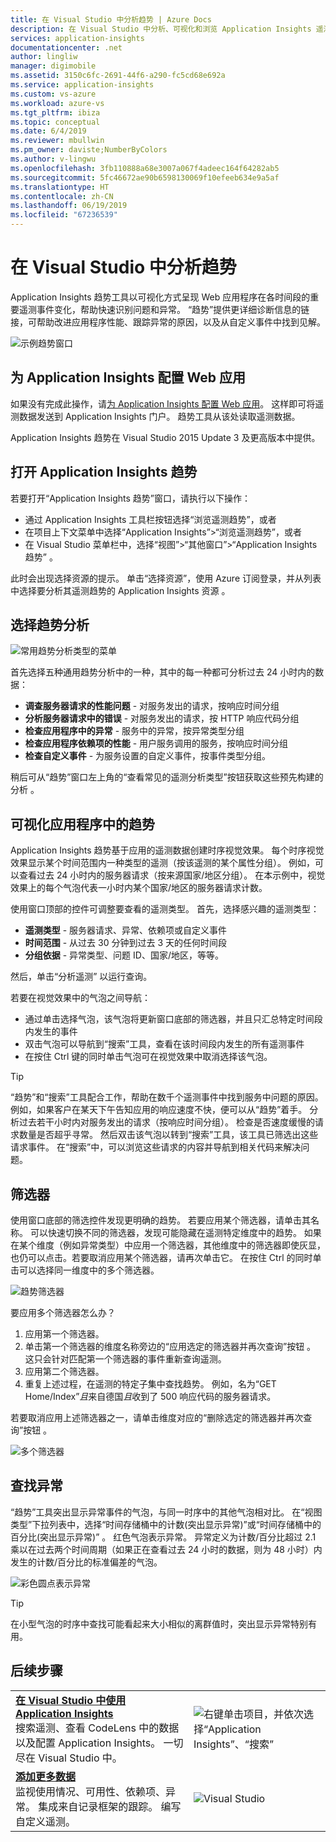 ```yaml
---
title: 在 Visual Studio 中分析趋势 | Azure Docs
description: 在 Visual Studio 中分析、可视化和浏览 Application Insights 遥测的趋势。
services: application-insights
documentationcenter: .net
author: lingliw
manager: digimobile
ms.assetid: 3150c6fc-2691-44f6-a290-fc5cd68e692a
ms.service: application-insights
ms.custom: vs-azure
ms.workload: azure-vs
ms.tgt_pltfrm: ibiza
ms.topic: conceptual
ms.date: 6/4/2019
ms.reviewer: mbullwin
ms.pm_owner: daviste;NumberByColors
ms.author: v-lingwu
ms.openlocfilehash: 3fb110888a68e3007a067f4adeec164f64282ab5
ms.sourcegitcommit: 5fc46672ae90b6598130069f10efeeb634e9a5af
ms.translationtype: HT
ms.contentlocale: zh-CN
ms.lasthandoff: 06/19/2019
ms.locfileid: "67236539"
---
```

# <a name="analyzing-trends-in-visual-studio"></a>在 Visual Studio 中分析趋势
Application Insights 趋势工具以可视化方式呈现 Web 应用程序在各时间段的重要遥测事件变化，帮助快速识别问题和异常。 “趋势”提供更详细诊断信息的链接，可帮助改进应用程序性能、跟踪异常的原因，以及从自定义事件中找到见解。

![示例趋势窗口](./media/visual-studio-trends/app-insights-trends-hero-750.png)

## <a name="configure-your-web-app-for-application-insights"></a>为 Application Insights 配置 Web 应用

如果没有完成此操作，请[为 Application Insights 配置 Web 应用](../../azure-monitor/app/app-insights-overview.md)。 这样即可将遥测数据发送到 Application Insights 门户。 趋势工具从该处读取遥测数据。

Application Insights 趋势在 Visual Studio 2015 Update 3 及更高版本中提供。

## <a name="open-application-insights-trends"></a>打开 Application Insights 趋势
若要打开“Application Insights 趋势”窗口，请执行以下操作：

* 通过 Application Insights 工具栏按钮选择“浏览遥测趋势”，或者 
* 在项目上下文菜单中选择“Application Insights”>“浏览遥测趋势”，或者 
* 在 Visual Studio 菜单栏中，选择“视图”>“其他窗口”>“Application Insights 趋势”  。

此时会出现选择资源的提示。 单击“选择资源”，使用 Azure 订阅登录，并从列表中选择要分析其遥测趋势的 Application Insights 资源  。

## <a name="choose-a-trend-analysis"></a>选择趋势分析
![常用趋势分析类型的菜单](./media/visual-studio-trends/app-insights-trends-1-750.png)

首先选择五种通用趋势分析中的一种，其中的每一种都可分析过去 24 小时内的数据：

* **调查服务器请求的性能问题** - 对服务发出的请求，按响应时间分组
* **分析服务器请求中的错误** - 对服务发出的请求，按 HTTP 响应代码分组
* **检查应用程序中的异常** - 服务中的异常，按异常类型分组
* **检查应用程序依赖项的性能** - 用户服务调用的服务，按响应时间分组
* **检查自定义事件** - 为服务设置的自定义事件，按事件类型分组。

稍后可从“趋势”窗口左上角的“查看常见的遥测分析类型”按钮获取这些预先构建的分析  。

## <a name="visualize-trends-in-your-application"></a>可视化应用程序中的趋势
Application Insights 趋势基于应用的遥测数据创建时序视觉效果。 每个时序视觉效果显示某个时间范围内一种类型的遥测（按该遥测的某个属性分组）。 例如，可以查看过去 24 小时内的服务器请求（按来源国家/地区分组）。 在本示例中，视觉效果上的每个气泡代表一小时内某个国家/地区的服务器请求计数。

使用窗口顶部的控件可调整要查看的遥测类型。 首先，选择感兴趣的遥测类型：

* **遥测类型** - 服务器请求、异常、依赖项或自定义事件
* **时间范围** - 从过去 30 分钟到过去 3 天的任何时间段
* **分组依据** - 异常类型、问题 ID、国家/地区，等等。

然后，单击“分析遥测”  以运行查询。

若要在视觉效果中的气泡之间导航：

* 通过单击选择气泡，该气泡将更新窗口底部的筛选器，并且只汇总特定时间段内发生的事件
* 双击气泡可以导航到“搜索”工具，查看在该时间段内发生的所有遥测事件
* 在按住 Ctrl 键的同时单击气泡可在视觉效果中取消选择该气泡。

> [!TIP]
> “趋势”和“搜索”工具配合工作，帮助在数千个遥测事件中找到服务中问题的原因。 例如，如果客户在某天下午告知应用的响应速度不快，便可以从“趋势”着手。 分析过去若干小时内对服务发出的请求（按响应时间分组）。 检查是否速度缓慢的请求数量是否超乎寻常。 然后双击该气泡以转到“搜索”工具，该工具已筛选出这些请求事件。 在“搜索”中，可以浏览这些请求的内容并导航到相关代码来解决问题。
> 
> 

## <a name="filter"></a>筛选器
使用窗口底部的筛选控件发现更明确的趋势。 若要应用某个筛选器，请单击其名称。 可以快速切换不同的筛选器，发现可能隐藏在遥测特定维度中的趋势。 如果在某个维度（例如异常类型）中应用一个筛选器，其他维度中的筛选器即使灰显，也仍可以点击。若要取消应用某个筛选器，请再次单击它。 在按住 Ctrl 的同时单击可以选择同一维度中的多个筛选器。

![趋势筛选器](./media/visual-studio-trends/TrendsFiltering-750.png)

要应用多个筛选器怎么办？ 

1. 应用第一个筛选器。 
2. 单击第一个筛选器的维度名称旁边的“应用选定的筛选器并再次查询”按钮  。 这只会针对匹配第一个筛选器的事件重新查询遥测。 
3. 应用第二个筛选器。 
4. 重复上述过程，在遥测的特定子集中查找趋势。 例如，名为“GET Home/Index”*且*来自德国*且*收到了 500 响应代码的服务器请求。 

若要取消应用上述筛选器之一，请单击维度对应的“删除选定的筛选器并再次查询”按钮  。

![多个筛选器](./media/visual-studio-trends/TrendsFiltering2-750.png)

## <a name="find-anomalies"></a>查找异常
“趋势”工具突出显示异常事件的气泡，与同一时序中的其他气泡相对比。 在“视图类型”下拉列表中，选择“时间存储桶中的计数(突出显示异常)”或“时间存储桶中的百分比(突出显示异常)”   。 红色气泡表示异常。 异常定义为计数/百分比超过 2.1 乘以在过去两个时间周期（如果正在查看过去 24 小时的数据，则为 48 小时）内发生的计数/百分比的标准偏差的气泡。

![彩色圆点表示异常](./media/visual-studio-trends/TrendsAnomalies-750.png)

> [!TIP]
> 在小型气泡的时序中查找可能看起来大小相似的离群值时，突出显示异常特别有用。  
> 
> 

<a name="next"></a>
## <a name="next-steps"></a>后续步骤
|  |  |
| --- | --- |
| **[在 Visual Studio 中使用 Application Insights](../../azure-monitor/app/visual-studio.md)**<br/>搜索遥测、查看 CodeLens 中的数据以及配置 Application Insights。 一切尽在 Visual Studio 中。 |![右键单击项目，并依次选择“Application Insights”、“搜索”](./media/visual-studio-trends/34.png) |
| **[添加更多数据](../../azure-monitor/app/asp-net-more.md)**<br/>监视使用情况、可用性、依赖项、异常。 集成来自记录框架的跟踪。 编写自定义遥测。 |![Visual Studio](./media/visual-studio-trends/64.png) |





